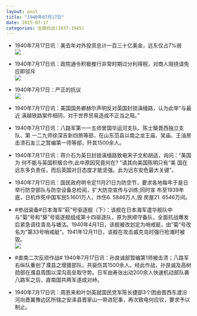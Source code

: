 ```yaml
---
layout: post
title: "1940年07月17日"
date: 2015-07-17
categories: 全面抗战(1937-1945)
---
```


<meta name="referrer" content="no-referrer" />

- 1940年7月17日讯：美去年对外投资总计一百三十亿美金，远东仅占7%弱 <br/><img src="https://ww3.sinaimg.cn/large/aca367d8jw1eu64l6oh0aj20ff0bzdhh.jpg" />

- 1940年7月17日讯：政院通令积极推行非常时期过分利得税，对商人阻挠请免应即驳斥 <br/><img src="https://ww1.sinaimg.cn/large/aca367d8jw1eu62v45o85j20f10c5jt4.jpg" />

- 1940年7月17日：严正的抗议 <br/><img src="https://ww3.sinaimg.cn/large/aca367d8jw1eu613rdpelj211o0hajxn.jpg" />

- 1940年7月17日讯：美国国务卿赫尔声明反对英国封锁滇缅路，认为此举“与最近 滇越铁路案件相同，对于世界贸易造成不正当之阻。” 

- 1940年7月17日讯：八路军第一一五师曾国华运河支队、陈士榘晋西独立支队、第 一二九师徐深吉新四旅等部，在山东范县以南之龙王庙、吴庙、王油房 击溃石友三之暂编第一师等部，歼其1500余人。 

- 1940年7月17日讯：蒋介石为英日封锁滇缅路致电宋子文和胡适，询问：“美国为 何不能与英国积极合作,此中原因究竟何在? ”请其向美国陈明只有“美 国在远东多负责任，而后英国对日态度才能坚强。此为远东安危最大关键”。 

- 1940年7月17日讯：国民政府明令定11月21日为防空节，要求各地每年于是日举行防空部队与防空设备总检阅，扩大防空宣传与训练;同时宣 布至1939年底，日机炸死中国军民5.1601万人，炸伤6. 5846万人,毁 房屋21. 6546万间。  

- #参战装备#日本海军“萩”号驱逐舰（下）：该舰在日本海军遣华舰队中与“菊”号和“葵”号驱逐舰组成第十四驱逐队，原为旅顺守备队，全面抗战爆发后紧急调往青岛与塘沽。1940年4月1日，该舰被改划定为哨戒艇，由”菊“号改名为”第33号哨戒艇“。1941年12月11日，该舰在攻击威克岛时强行抢滩时被毀。 <br/><img src="https://ww2.sinaimg.cn/large/aca367d8jw1eu5hqseb6gj20ci0g2tb2.jpg" />

- #直南二次反顽作战# 1940年7月17日讯：孙良诚部暂编第1师被击溃；八路军右纵队重创了濮县之增援部队，共毙伤其1500余人。经此作战，孙良诚及高树勋部在濮县周围以深沟高垒取守势。日军由寿张出动200余人快速机动部队袭八路军之后，直南国共两军遂成对峙。 

- 1940年7月17日讯：周恩来和叶剑英就国民党军陈长捷部3个团由晋西东渡汾河向晋冀豫边区所辖之安泽县晋家山一带进犯事，再次致电何应钦，要求予以制止。 

